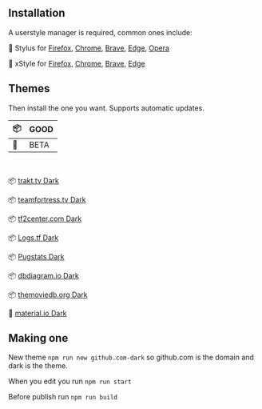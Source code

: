 ## Installation

A userstyle manager is required, common ones include:

🎨 Stylus for [Firefox](https://addons.mozilla.org/en-US/firefox/addon/styl-us/), [Chrome](https://chrome.google.com/webstore/detail/stylus/clngdbkpkpeebahjckkjfobafhncgmne), [Brave](https://chrome.google.com/webstore/detail/stylus/clngdbkpkpeebahjckkjfobafhncgmne), [Edge](https://chrome.google.com/webstore/detail/stylus/clngdbkpkpeebahjckkjfobafhncgmne), [Opera](https://addons.opera.com/en-gb/extensions/details/stylus/)

🎨 xStyle for [Firefox](https://addons.mozilla.org/firefox/addon/xstyle/), [Chrome](https://chrome.google.com/webstore/detail/xstyle/hncgkmhphmncjohllpoleelnibpmccpj), [Brave](https://chrome.google.com/webstore/detail/xstyle/hncgkmhphmncjohllpoleelnibpmccpj), [Edge](https://chrome.google.com/webstore/detail/xstyle/hncgkmhphmncjohllpoleelnibpmccpj)
<br>

## Themes

Then install the one you want. Supports automatic updates.

| 📦  | GOOD |
| --- | ---- |
| 🦺  | BETA |

<br>

📦 [trakt.tv Dark](https://raw.githubusercontent.com/PhongGuy/css-styles/main/dist/trakt-dark.user.css)

📦 [teamfortress.tv Dark](https://raw.githubusercontent.com/PhongGuy/css-styles/main/dist/tftv-dark.user.css)

📦 [tf2center.com Dark](https://raw.githubusercontent.com/PhongGuy/css-styles/main/dist/tf2center.com-dark.user.css)

📦 [Logs.tf Dark](https://raw.githubusercontent.com/PhongGuy/css-styles/main/dist/logs.tf-dark.user.css)

📦 [Pugstats Dark](https://raw.githubusercontent.com/PhongGuy/css-styles/main/dist/pugstats.herokuapp.com-dark.user.css)

📦 [dbdiagram.io Dark](https://raw.githubusercontent.com/PhongGuy/css-styles/main/dist/dbdiagram.io-dark.user.css)

📦 [themoviedb.org Dark](https://raw.githubusercontent.com/PhongGuy/css-styles/main/dist/themoviedb.org-dark.user.css)

🦺 [material.io Dark](https://raw.githubusercontent.com/PhongGuy/css-styles/main/dist/material.io-dark.user.css)

## Making one

New theme `npm run new github.com-dark` so github.com is the domain and dark is the theme.

When you edit you run `npm run start`

Before publish run `npm run build`
